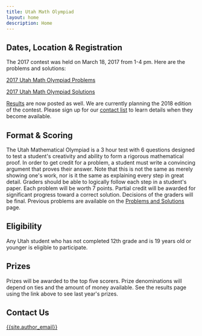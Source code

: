 ```yaml
---
title: Utah Math Olympiad
layout: home
description: Home
---
```


## Dates, Location & Registration

The 2017 contest was held on March 18, 2017 from 1-4 pm. Here are the problems and solutions:

[2017 Utah Math Olympiad Problems](doc/2017UtahMathOlympiad.pdf)

[2017 Utah Math Olympiad Solutions](doc/2017UtahMathOlympiadSolutions.pdf)

[Results](results) are now posted as well. We are currently planning the 2018 edition of the contest. Please sign up for our [contact list](https://goo.gl/forms/f1nIgeAUI4V6WStI2) to learn details when they become available.


## Format & Scoring

The Utah Mathematical Olympiad is a 3 hour test with 6 questions designed to test a student's creativity and ability to form a rigorous mathematical proof. In order to get credit for a problem, a student must write a convincing argument that proves their answer. Note that this is not the same as merely showing one's work, nor is it the same as explaining every step in great detail. Graders should be able to logically follow each step in a student's paper. Each problem will be worth 7 points. Partial credit will be awarded for significant progress toward a correct solution. Decisions of the graders will be final. Previous problems are available on the [Problems and Solutions](problems) page.

## Eligibility

Any Utah student who has not completed 12th grade and is 19 years old or younger is eligible to participate.

## Prizes

Prizes will be awarded to the top five scorers. Prize denominations will depend on ties and the amount of money available. See the results page using the link above to see last year's prizes.

## Contact Us

[{{site.author_email}}](mailto:{{site.author_email}})
